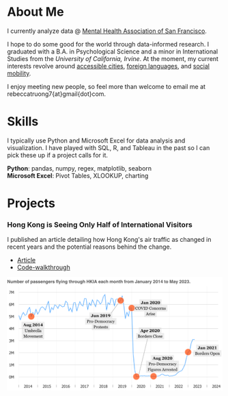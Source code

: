 # About Me
I currently analyze data @ [Mental Health Association of San Francisco](https://www.mentalhealthsf.org/). 

I hope to do some good for the world through data-informed research. I graduated with a B.A. in Psychological Science and a minor in International Studies from the *University of California, Irvine*. At the moment, my current interests revolve around [accessible cities](https://www.youtube.com/c/NotJustBikes), [foreign languages](https://www.italki.com), and [social mobility](https://opportunityinsights.org/).

I enjoy meeting new people, so feel more than welcome to email me at rebeccatruong7{at}gmail{dot}com. 

# Skills
I typically use Python and Microsoft Excel for data analysis and visualization. I have played with SQL, R, and Tableau in the past so I can pick these up if a project calls for it. 

**Python**: pandas, numpy, regex, matplotlib, seaborn   
**Microsoft Excel**: Pivot Tables, XLOOKUP, charting


# Projects
### Hong Kong is Seeing Only Half of International Visitors
I published an article detailing how Hong Kong's air traffic as changed in recent years and the potential reasons behind the change.   
- [Article](mediumlink)
- [Code-walkthrough](githublink)

[![Hong Kong Air Traffic Timeline!](assets/img/hkthumbnail_small2.png)](https://medium.com/@rebecca.truong)

 
